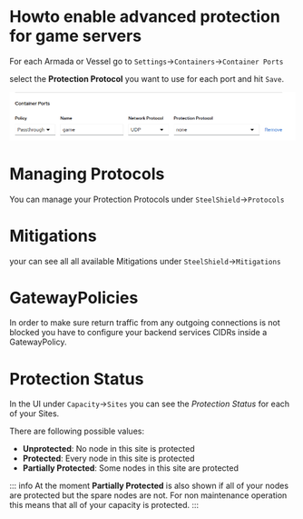 # Howto enable advanced protection for game servers

For each Armada or Vessel go to `Settings`->`Containers`->`Container Ports`

select the **Protection Protocol** you want to use for each port and hit `Save`.

![Ports](images/ports.png)


# Managing Protocols
You can manage your Protection Protocols under `SteelShield`->`Protocols`


# Mitigations
your can see all all available Mitigations under `SteelShield`->`Mitigations`


# GatewayPolicies
In order to make sure return traffic from any outgoing connections is not blocked you have to configure your backend services CIDRs inside a GatewayPolicy.

# Protection Status
In the UI under `Capacity`->`Sites` you can see the *Protection Status* for each of your Sites.

There are following possible values:

- **Unprotected**: No node in this site is protected
- **Protected**: Every node in this site is protected
- **Partially Protected**: Some nodes in this site are protected

::: info
At the moment **Partially Protected** is also shown if all of your nodes are protected but the spare nodes are not.
For non maintenance operation this means that all of your capacity is protected.
:::
